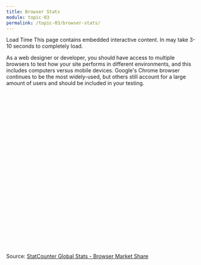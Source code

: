 ```yaml
---
title: Browser Stats
module: topic-03
permalink: /topic-03/browser-stats/
---
```


<div class="divider-heading"></div>

<span class="label label-warning">Load Time</span> This page contains embedded interactive content. In may take 3-10 seconds to completely load.

As a web designer or developer, you should have access to multiple browsers to test how your site performs in different environments, and this includes computers versus mobile devices. Google's Chrome browser continues to be the most widely-used, but others still account for a large amount of users and should be included in your testing.


<div class="row" style="width: 100%; height: 400px; margin-bottom: 2rem;">
  <div id="all-browser-ww-monthly-201708-201808" width="100%" height="400" style="width:100%; height: 400px;"></div>
</div>
  <p class="img-caption">Source: <a href="http://gs.statcounter.com/">StatCounter Global Stats - Browser Market Share</a></p>
